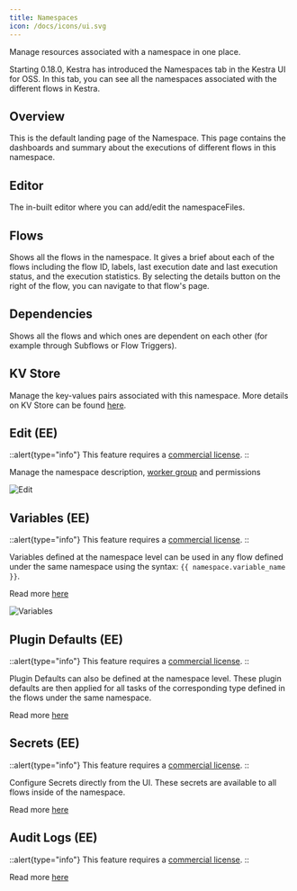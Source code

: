 ```yaml
---
title: Namespaces
icon: /docs/icons/ui.svg
---
```


Manage resources associated with a namespace in one place.

Starting 0.18.0, Kestra has introduced the Namespaces tab in the Kestra UI for OSS. In this tab, you can see all the namespaces associated with the different flows in Kestra.

## Overview

This is the default landing page of the Namespace. This page contains the dashboards and summary about the executions of different flows in this namespace.

## Editor

The in-built editor where you can add/edit the namespaceFiles.

## Flows

Shows all the flows in the namespace. It gives a brief about each of the flows including the flow ID, labels, last execution date and last execution status, and the execution statistics. By selecting the details button on the right of the flow, you can navigate to that flow's page.

## Dependencies

Shows all the flows and which ones are dependent on each other (for example through Subflows or Flow Triggers).

## KV Store

Manage the key-values pairs associated with this namespace. More details on KV Store can be found [here](../05.concepts/05.kv-store.md).

## Edit (EE)

::alert{type="info"}
This feature requires a [commercial license](/pricing).
::

Manage the namespace description, [worker group](../06.enterprise/worker-group.md) and permissions

![Edit](/docs/user-interface-guide/edit.png)

## Variables (EE)

::alert{type="info"}
This feature requires a [commercial license](/pricing).
::

Variables defined at the namespace level can be used in any flow defined under the same namespace using the syntax: `{{ namespace.variable_name }}`.

Read more [here](../06.enterprise/08.centralized-task-configuration.md#variables)

![Variables](/docs/user-interface-guide/variables.png)

## Plugin Defaults (EE)

::alert{type="info"}
This feature requires a [commercial license](/pricing).
::

Plugin Defaults can also be defined at the namespace level. These plugin defaults are then applied for all tasks of the corresponding type defined in the flows under the same namespace.

Read more [here](../06.enterprise/08.centralized-task-configuration.md#plugin-defaults)

## Secrets (EE)

::alert{type="info"}
This feature requires a [commercial license](/pricing).
::

Configure Secrets directly from the UI. These secrets are available to all flows inside of the namespace.

Read more [here](../06.enterprise/secrets.md)

## Audit Logs (EE)

::alert{type="info"}
This feature requires a [commercial license](/pricing).
::

Read more [here](../06.enterprise/06.audit-logs.md)